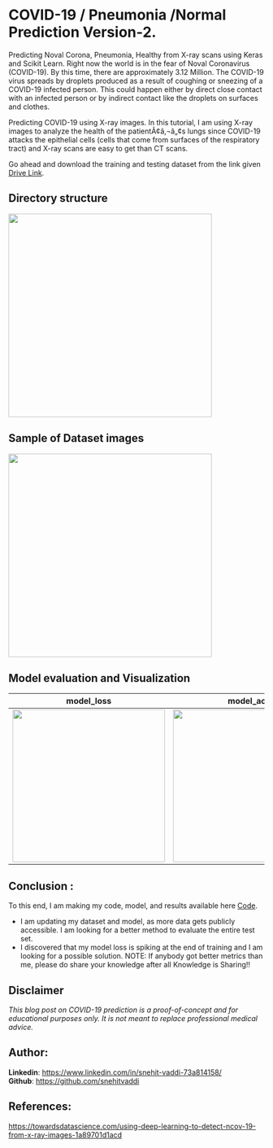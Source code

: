 # COVID-19 / Pneumonia /Normal Prediction Version-2.

Predicting Noval Corona, Pneumonia, Healthy from X-ray scans using Keras and Scikit Learn.
Right now the world is in the fear of Noval Coronavirus (COVID-19). By this time, there are approximately 3.12 Million. The COVID-19  virus spreads by droplets produced as a result of coughing or sneezing of a COVID-19 infected person. This could happen either by direct close contact with an infected person or by indirect contact like the droplets on surfaces and clothes.

Predicting COVID-19 using X-ray images.
In this tutorial, I am using X-ray images to analyze the health of the patientÃ¢â‚¬â„¢s lungs since COVID-19 attacks the epithelial cells (cells that come from surfaces of the respiratory tract) and X-ray scans are easy to get than CT scans. <br>

Go ahead and download the training and testing dataset from the link given [Drive Link](https://drive.google.com/open?id=1wwXhV2pNJjGdC4dsMz3NQxfhojthUbeB).
## Directory structure 
<img src="https://github.com/snehitvaddi/NovelCorona-Pneumonia-Healthy-Prediction/blob/master/dataset/dir.PNG" width="400">

## Sample of Dataset images
<img src="https://github.com/snehitvaddi/NovelCorona-Pneumonia-Healthy-Prediction/blob/master/dataset/a2.png" width="400">

## Model evaluation and Visualization

|   model_loss      |   model_acc      |
  |------------|-------------|
  | <img src="https://github.com/snehitvaddi/NovelCorona-Pneumonia-Healthy-Prediction/blob/master/dataset/model_loss.png" width="300"> | <img src="https://github.com/snehitvaddi/NovelCorona-Pneumonia-Healthy-Prediction/blob/master/dataset/model_acc.png" width="300"> |
  
## Conclusion : 
To this end, I am making my code, model, and results available here [Code](https://jovian.ml/v-snehith999/corona-pneumonia-normal-keras).
<br>
* I am updating my dataset and model, as more data gets publicly accessible. I am looking for a better method to evaluate the entire test set. <br>
* I discovered that my model loss is spiking at the end of training and I am looking for a possible solution.
NOTE: If anybody got better metrics than me, please do share your knowledge after all Knowledge is Sharing!!

## Disclaimer
<i>This blog post on COVID-19 prediction is a proof-of-concept and for educational purposes only. It is not meant to replace professional medical advice.</i>

## Author:
<b>Linkedin</b>: https://www.linkedin.com/in/snehit-vaddi-73a814158/ <br>
<b>Github</b>: https://github.com/snehitvaddi

## References: 
https://towardsdatascience.com/using-deep-learning-to-detect-ncov-19-from-x-ray-images-1a89701d1acd
